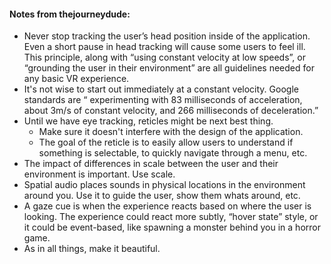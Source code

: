 #### Notes from thejourneydude:

- Never stop tracking the user’s head position inside of the application. Even a short pause in head tracking will cause some users to feel ill. This principle, along with “using constant velocity at low speeds”, or “grounding the user in their environment” are all guidelines needed for any basic VR experience.
- It's not wise to start out immediately at a constant velocity. Google standards are “ experimenting with 83 milliseconds of acceleration, about 3m/s of constant velocity, and 266 milliseconds of deceleration.”
- Until we have eye tracking, reticles might be next best thing.
    - Make sure it doesn't interfere with the design of the application.
    - The goal of the reticle is to easily allow users to understand if something is selectable, to quickly navigate through a menu, etc.
- The impact of differences in scale between the user and their environment is important. Use scale.
- Spatial audio places sounds in physical locations in the environment around you. Use it to guide the user, show them whats around, etc.
- A gaze cue is when the experience reacts based on where the user is looking. The experience could react more subtly, “hover state” style, or it could be event-based, like spawning a monster behind you in a horror game.
- As in all things, make it beautiful.
